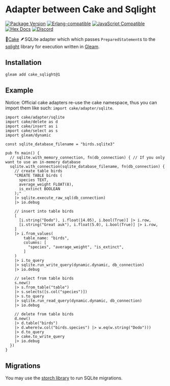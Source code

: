 # Adapter between Cake and Sqlight

[![Package <a href="https://github.com/inoas/gleam-cake-sqlight/releases"><img src="https://img.shields.io/github/release/inoas/gleam-cake-sqlight" alt="GitHub release"></a> Version](https://img.shields.io/hexpm/v/cake)](https://hex.pm/packages/cake)
[![Erlang-compatible](https://img.shields.io/badge/target-erlang-b83998)](https://www.erlang.org/)
[![JavaScript Compatible](https://img.shields.io/badge/target-javascript-f3e155)](https://en.wikipedia.org/wiki/JavaScript)
[![Hex Docs](https://img.shields.io/badge/hex-docs-ffaff3)](https://hexdocs.pm/cake_sqlight/)
[![Discord](https://img.shields.io/discord/768594524158427167?label=discord%20chat&amp;color=5865F2)](https://discord.gg/Fm8Pwmy)

<!--
[![CI Test](https://github.com/inoas/gleam-cake-sqlight/actions/workflows/test.yml/badge.svg?branch=main&amp;event=push)](https://github.com/inoas/gleam-cake-sqlight/actions/workflows/test.yml)
-->

🎂[Cake](http://hex.pm/packages/cake) 🪶SQLite adapter which which passes `PreparedStatement`s to the [sqlight](http://hex.pm/packages/sqlight) library for execution written in [Gleam](https://gleam.run/).

## Installation

```sh
gleam add cake_sqlight@1
```

## Example

Notice: Official cake adapters re-use the cake namespace, thus you can import them like
such: `import cake/adapter/sqlite`.

```gleam
import cake/adapter/sqlite
import cake/delete as d
import cake/insert as i
import cake/select as s
import gleam/dynamic

const sqlite_database_filename = "birds.sqlite3"

pub fn main() {
  // sqlite.with_memory_connection, fn(db_connection) { // If you only want to use an in-memory database
  sqlite.with_connection(sqlite_database_filename, fn(db_connection) {
    // create table birds
    "CREATE TABLE birds (
      species TEXT,
      average_weight FLOAT(8),
      is_extinct BOOLEAN
    );"
    |> sqlite.execute_raw_sql(db_connection)
    |> io.debug

    // insert into table birds
    [
      [i.string("Dodo"), i.float(14.05), i.bool(True)] |> i.row,
      [i.string("Great auk"), i.float(5.0), i.bool(True)] |> i.row,
    ]
    |> i.from_values(
        table_name: "birds",
        columns: [
          "species", "average_weight", "is_extinct",
        ]
    )
    |> i.to_query
    |> sqlite.run_write_query(dynamic.dynamic, db_connection)
    |> io.debug

    // select from table birds
    s.new()
    |> s.from_table("table")
    |> s.selects([s.col("species")])
    |> s.to_query
    |> sqlite.run_read_query(dynamic.dynamic, db_connection)
    |> io.debug

    // delete from table birds
    d.new()
    |> d.table("birds")
    |> d.where(w.col("birds.species") |> w.eq(w.string("Dodo")))
    |> d.to_query
    |> cake.to_write_query
    |> io.debug
  })
}
```

## Migrations

You may use the [storch library](http://hex.pm/packages/storch) to run SQLite
migrations.
